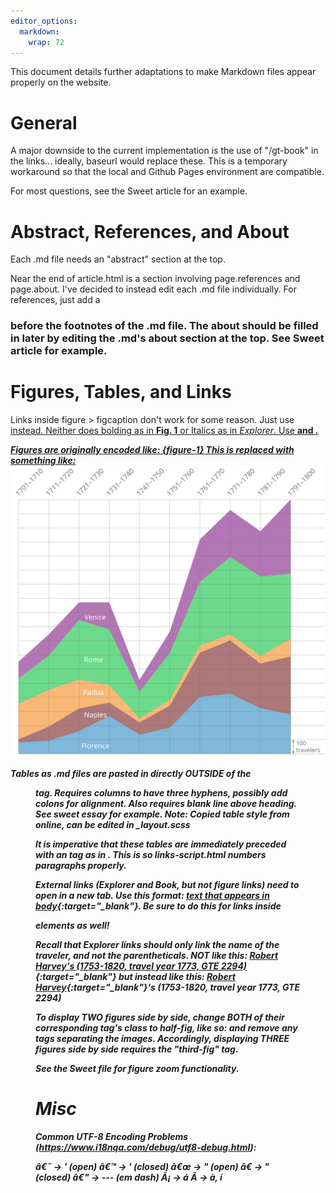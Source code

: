 ```yaml
---
editor_options: 
  markdown: 
    wrap: 72
---
```


This document details further adaptations to make Markdown files appear
properly on the website.

# General

A major downside to the current implementation is the use of "/gt-book"
in the links... ideally, baseurl would replace these. This is a
temporary workaround so that the local and Github Pages environment are
compatible.

For most questions, see the Sweet article for an example.

# Abstract, References, and About

Each .md file needs an "abstract" section at the top.

Near the end of article.html is a section involving page.references and
page.about. I've decided to instead edit each .md file individually. For
references, just add a

<h3>

before the footnotes of the .md file. The about should be filled in
later by editing the .md's about section at the top. See Sweet article
for example.

# Figures, Tables, and Links

Links inside figure \> figcaption don't work for some reason. Just use
<a href> instead. Neither does bolding as in **Fig. 1** or Italics as in
*Explorer*. Use <b> and <i>.

Figures are originally encoded like: {figure-1} This is replaced with
something like: <a name="figure-1"> <img src="figure-1.svg"/> </a>

Tables as .md files are pasted in directly OUTSIDE of the <figure>
tag. Requires columns to have three hyphens, possibly add colons for
alignment. Also requires blank line above heading. See sweet essay for
example. Note: Copied table style from online, can be edited in
\_layout.scss

It is imperative that these tables are immediately preceded with an <a>
tag as in <a name="figure-5a">. This is so links-script.html numbers
paragraphs properly.

External links (Explorer and Book, but not figure links) need to open in
a new tab. Use this format: [text that appears in
body](link/to/book/or/explorer){:target="\_blank"}. Be sure to do this
for links inside <figcaption> elements as well!

Recall that Explorer links should only link the name of the traveler,
and not the parentheticals. 
NOT like this: 
[Robert Harvey's (1753-1820, travel year 1773, GTE 2294)](http://grand-tour-explorer-2017.herokuapp.com/#/entries/2294){:target="\_blank"} <!-- WRONG --> 
but instead like this: [Robert Harvey](http://grand-tour-explorer-2017.herokuapp.com/#/entries/2294){:target="\_blank"}'s
(1753-1820, travel year 1773, GTE 2294) <!-- RIGHT -->


To display TWO figures side by side, change BOTH of their corresponding <a> tag's class to half-fig, like so:
<a name="figure-1" class="half-fig">
and remove any <br> tags separating the images.
Accordingly, displaying THREE figures side by side requires the "third-fig" tag.


See the Sweet file for figure zoom functionality.

# Misc

Common UTF-8 Encoding Problems
(<https://www.i18nqa.com/debug/utf8-debug.html>):

â€˜ -\> ' (open) â€™ -\> ' (closed) â€œ -\> " (open) â€ -\> " (closed)
â€" -\> --- (em dash) Ã¡ -\> á Ã­ -\> à, í
